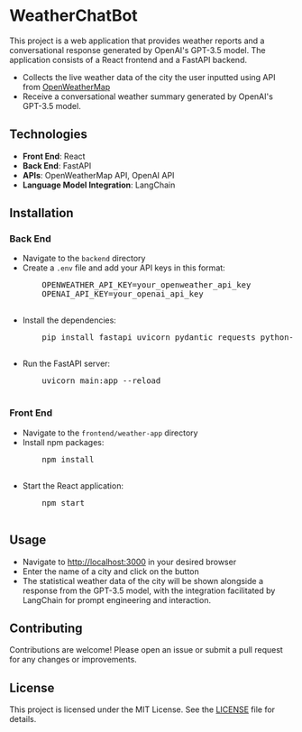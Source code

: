 <h1>WeatherChatBot</h1>
<p>This project is a web application that provides weather reports and a conversational response generated by OpenAI's GPT-3.5 model. The application consists of a React frontend and a FastAPI backend.</p>

<ul>
  <li>Collects the live weather data of the city the user inputted using API from <a href="https://openweathermap.org/">OpenWeatherMap</a></li>
  <li>Receive a conversational weather summary generated by OpenAI's GPT-3.5 model.</li>
</ul>

<h2>Technologies</h2>

<ul>
  <li><strong>Front End</strong>: React</li>
  <li><strong>Back End</strong>: FastAPI</li>
  <li><strong>APIs</strong>: OpenWeatherMap API, OpenAI API</li>
  <li><strong>Language Model Integration</strong>: LangChain</li>
</ul>

<h2>Installation</h2>

<h3>Back End</h3>

<ul>
  <li>Navigate to the <code>backend</code> directory</li>
  <li>Create a <code>.env</code> file and add your API keys in this format:
    <pre>
    OPENWEATHER_API_KEY=your_openweather_api_key
    OPENAI_API_KEY=your_openai_api_key
    </pre>
  </li>
  <li>Install the dependencies:
    <pre>
    pip install fastapi uvicorn pydantic requests python-dotenv langchain-openai
    </pre>
  </li>
  <li>Run the FastAPI server:
    <pre>
    uvicorn main:app --reload
    </pre>
  </li>
</ul>

<h3>Front End</h3>

<ul>
  <li>Navigate to the <code>frontend/weather-app</code> directory</li>
  <li>Install npm packages:
    <pre>
    npm install
    </pre>
  </li>
  <li>Start the React application:
    <pre>
    npm start
    </pre>
  </li>
</ul>

<h2>Usage</h2>

<ul>
  <li>Navigate to <a href="http://localhost:3000">http://localhost:3000</a> in your desired browser</li>
  <li>Enter the name of a city and click on the button</li>
  <li>The statistical weather data of the city will be shown alongside a response from the GPT-3.5 model, with the integration facilitated by LangChain for prompt engineering and interaction.</li>
</ul>

<h2>Contributing</h2>

<p>Contributions are welcome! Please open an issue or submit a pull request for any changes or improvements.</p>

<h2>License</h2>

<p>This project is licensed under the MIT License. See the <a href="LICENSE">LICENSE</a> file for details.</p>
